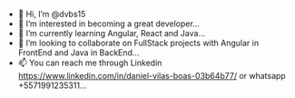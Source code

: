 - 👋 Hi, I’m @dvbs15
- 👀 I’m interested in becoming a great developer...
- 🌱 I’m currently learning Angular, React and Java...
- 💞️ I’m looking to collaborate on FullStack projects with Angular in FrontEnd and Java in BackEnd...
- 📫 You can reach me through Linkedin https://www.linkedin.com/in/daniel-vilas-boas-03b64b77/ or whatsapp +5571991235311...

<!---
dvbs15/dvbs15 is a ✨ special ✨ repository because its `README.md` (this file) appears on your GitHub profile.
You can click the Preview link to take a look at your changes.
--->
